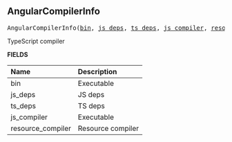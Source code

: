 <!-- Generated with Stardoc: http://skydoc.bazel.build -->

<a id="#AngularCompilerInfo"></a>

## AngularCompilerInfo

<pre>
AngularCompilerInfo(<a href="#AngularCompilerInfo-bin">bin</a>, <a href="#AngularCompilerInfo-js_deps">js_deps</a>, <a href="#AngularCompilerInfo-ts_deps">ts_deps</a>, <a href="#AngularCompilerInfo-js_compiler">js_compiler</a>, <a href="#AngularCompilerInfo-resource_compiler">resource_compiler</a>)
</pre>

TypeScript compiler

**FIELDS**

| Name                                                                | Description       |
| :------------------------------------------------------------------ | :---------------- |
| <a id="AngularCompilerInfo-bin"></a>bin                             | Executable        |
| <a id="AngularCompilerInfo-js_deps"></a>js_deps                     | JS deps           |
| <a id="AngularCompilerInfo-ts_deps"></a>ts_deps                     | TS deps           |
| <a id="AngularCompilerInfo-js_compiler"></a>js_compiler             | Executable        |
| <a id="AngularCompilerInfo-resource_compiler"></a>resource_compiler | Resource compiler |
